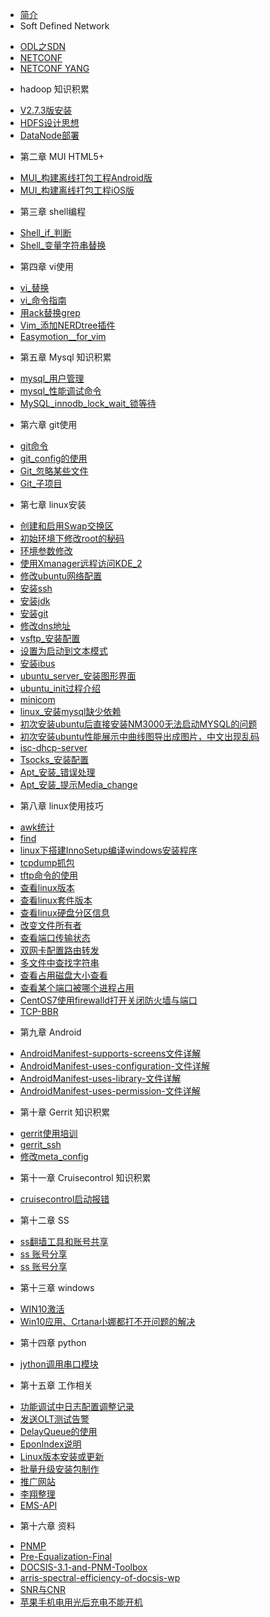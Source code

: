 
* [简介](README.md)
* Soft Defined Network
 - [ODL之SDN](https://www.sdnlab.com/17870.html)
 - [NETCONF](http://blog.csdn.net/anzheangel/article/details/78885880)
 - [NETCONF YANG](https://www.sdnlab.com/17786.html)
* hadoop 知识积累
 - [V2.7.3版安装](hadoop/部署hadoop2.7.3.md)
 - [HDFS设计思想](hadoop/HDFS架构和设计思想.md)
 - [DataNode部署](hadoop/如何快速复制一个DataNode.md)
* 第二章 MUI HTML5+
 - [MUI_构建离线打包工程Android版](mui/MUI_构建离线打包工程Android版.md)
 - [MUI_构建离线打包工程iOS版](mui/MUI_构建离线打包工程iOS版.md)
* 第三章 shell编程
 - [Shell_if_判断](linux/shell/Shell_if_判断.md)
 - [Shell_变量字符串替换](linux/shell/Shell_变量字符串替换.md)
* 第四章 vi使用
 - [vi_替换](linux/vi/vi_替换.md)
 - [vi_命令指南](linux/vi/vi_命令指南.md)
 - [用ack替换grep](linux/vi/用ack替换grep.md)
 - [Vim_添加NERDtree插件](linux/vi/Vim_添加NERDtree插件.md)
 - [Easymotion__for_vim](linux/vi/Easymotion__for_vim.md)
* 第五章 Mysql 知识积累
 - [mysql_用户管理](mysql/mysql_用户管理.md)
 - [mysql_性能调试命令](mysql/mysql_性能调试命令.md)
 - [MySQL_innodb_lock_wait_锁等待](mysql/MySQL_innodb_lock_wait_锁等待.md)
* 第六章 git使用
 - [git命令](linux/git/git命令.md)
 - [git_config的使用](linux/git/git_config的使用.md)
 - [Git_忽略某些文件](linux/git/Git_忽略某些文件.md)
 - [Git_子项目](linux/git/Git_子项目.md)
* 第七章 linux安装
 - [创建和启用Swap交换区](linux/技巧/创建和启用Swap交换区.md)
 - [初始环境下修改root的秘码](linux/安装/初始环境下修改root的秘码.md)
 - [环境参数修改](linux/安装/环境参数修改.md)
 - [使用Xmanager远程访问KDE_2](linux/安装/如何设置Linux使用Xmanager远程访问KDE_2.md)
 - [修改ubuntu网络配置](linux/安装/修改ubuntu网络配置.md)
 - [安装ssh](linux/安装/安装ssh.md)
 - [安装jdk](linux/安装/安装jdk.md)
 - [安装git](linux/安装/安装git.md)
 - [修改dns地址](linux/安装/修改dns地址.md)
 - [vsftp_安装配置](linux/安装/vsftp_安装配置.md)
 - [设置为启动到文本模式](linux/安装/ubuntu_设置为启动到文本模式.md)
 - [安装ibus](linux/安装/ubuntu_安装ibus.md)
 - [ubuntu_server_安装图形界面](linux/安装/ubuntu_server_安装图形界面.md)
 - [ubuntu_init过程介绍](linux/安装/ubuntu_init过程介绍.md)
 - [minicom](linux/安装/minicom.md)
 - [linux_安装mysql缺少依赖](linux/安装/linux_安装mysql缺少依赖.md)
 - [初次安装ubuntu后直接安装NM3000无法启动MYSQL的问题](linux/安装/初次安装ubuntu后直接安装NM3000无法启动MYSQL的问题.md)
 - [初次安装ubuntu性能展示中曲线图导出成图片，中文出现乱码](linux/安装/初次安装ubuntu性能展示中曲线图导出成图片，中文出现乱码.md)
 - [isc-dhcp-server](linux/安装/isc-dhcp-server.md)
 - [Tsocks_安装配置](linux/安装/Tsocks_安装配置.md)
 - [Apt_安装_错误处理](linux/安装/Apt_安装_错误处理.md)
 - [Apt_安装_提示Media_change](linux/安装/Apt_安装_提示Media_change.md)
* 第八章 linux使用技巧
 - [awk统计](linux/技巧/awk统计.md)
 - [find](linux/技巧/find.md)
 - [linux下搭建InnoSetup编译windows安装程序](linux/技巧/linux下搭建InnoSetup编译windows安装程序.md)
 - [tcpdump抓包](linux/技巧/tcpdump抓包.md)
 - [tftp命令的使用](linux/技巧/tftp命令的使用.md)
 - [查看linux版本](linux/技巧/查看linux版本.md)
 - [查看linux套件版本](linux/技巧/查看linux套件版本.md)
 - [查看linux硬盘分区信息](linux/技巧/查看linux硬盘分区信息.md)
 - [改变文件所有者](linux/技巧/改变文件所有者.md)
 - [查看端口传输状态](linux/技巧/查看端口传输状态.md)
 - [双网卡配置路由转发](linux/技巧/双网卡配置路由转发.md)
 - [多文件中查找字符串](linux/技巧/多文件中查找字符串.md)
 - [查看占用磁盘大小查看](linux/技巧/查看占用磁盘大小查看.md)
 - [查看某个端口被哪个进程占用](linux/技巧/查看某个端口被哪个进程占用.md)
 - [CentOS7使用firewalld打开关闭防火墙与端口](linux2/CentOS7使用firewalld打开关闭防火墙与端口.md)
 - [TCP-BBR](linux2/TCP-BBR.md)
* 第九章 Android
 - [AndroidManifest-supports-screens文件详解](android/AndroidManifest-supports-screens文件详解.md)
 - [AndroidManifest-uses-configuration-文件详解](android/AndroidManifest-uses-configuration-文件详解.md)
 - [AndroidManifest-uses-library-文件详解](android/AndroidManifest-uses-library-文件详解.md)
 - [AndroidManifest-uses-permission-文件详解](android/AndroidManifest-uses-permission-文件详解.md)
* 第十章 Gerrit 知识积累
 - [gerrit使用培训](gerrit/gerrit使用培训.md)
 - [gerrit_ssh](gerrit/gerrit_ssh.md)
 - [修改meta_config](gerrit/修改meta_config.md)
* 第十一章 Cruisecontrol 知识积累
 - [cruisecontrol启动报错](cc/cruisecontrol启动报错.md)
* 第十二章 SS
 - [ss翻墙工具和账号共享](ss/ss翻墙工具和账号共享.md)
 - [ss 账号分享](https://dream.ren/ss.html)
 - [ss 账号分享](https://doub.bid/sszhfx)
* 第十三章 windows
 - [WIN10激活](system/WIN10激活.md)
 - [Win10应用、Crtana小娜都打不开问题的解决](system/Win10应用、Crtana小娜都打不开问题的解决.md)
* 第十四章 python
 - [jython调用串口模块](python/jython调用串口模块.md)
* 第十五章 工作相关
 - [功能调试中日志配置调整记录](work/功能调试中日志配置调整记录.md)
 - [发送OLT测试告警](work/发送OLT测试告警.md)
 - [DelayQueue的使用](work/DelayQueue的使用.md)
 - [EponIndex说明](work/EponIndex说明.md)
 - [Linux版本安装或更新](work/Linux版本安装或更新.md)
 - [批量升级安装包制作](work/批量升级安装包制作.md)
 - [推广网站](http://172.17.1.251:8110/spread)
 - [李翔整理](http://172.17.1.251:8110/dm/dm.html)
 - [EMS-API](http://172.17.1.251:8110/ems-api)
* 第十六章 资料
 - [PNMP](pnm/PNMPFull.md)
 - [Pre-Equalization-Final](pnm/Pre-Equalization-Final.md)
 - [DOCSIS-3.1-and-PNM-Toolbox](pnm/DOCSIS-3.1-and-PNM-Toolbox.md)
 - [arris-spectral-efficiency-of-docsis-wp](pnm/arris_spectral_efficiency_of_docsis_wp.md)
 - [SNR与CNR](knowledge/SNR与CNR.md)
 - [苹果手机电用光后充电不能开机](system/苹果手机电用光后充电不能开机问题的解决办法.md)
